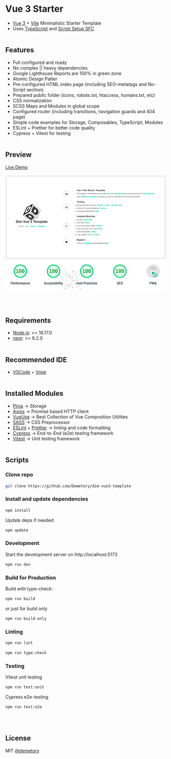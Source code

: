 # Vue 3 Starter

- [Vue 3](https://vuejs.org/) + [Vite](https://vitejs.dev/) Minimalistic Starter Template
- Uses [TypeScript](https://www.typescriptlang.org/) and [Script Setup SFC](https://vuejs.org/api/sfc-script-setup.html)
  <br/><br/>

## Features

- Full configured and ready
- No complex || heavy dependencies
- Google Lighthouse Reports are 100% in green zone
- Atomic Design Patter
- Pre-configured HTML index page (including SEO-metatags and No-Script section)
- Prepared public folder (icons, robots.txt, htaccess, humans.txt, etc)
- CSS normalization
- SCSS Maps and Modules in global scope
- Configured router (including transitions, navigation guards and 404 page)
- Simple code examples for Storage, Composables, TypeScript, Modules
- ESLint + Prettier for better code quality
- Cypress + Vitest for testing
  <br/><br/>

## Preview

[Live Demo](http://vue3-template.demetrey.ru/)
<br/>
<br/>
![image](/public/cover.jpg)
![image](/public/images/lighthouse.png)

<br/><br/>

## Requirements

- [Node.js](https://nodejs.org/en/): >= 16.17.0
- [npm](https://www.npmjs.com/): >= 9.2.0
  <br/><br/>

## Recommended IDE

- [VSCode](https://code.visualstudio.com/) + [Volar](https://marketplace.visualstudio.com/items?itemName=Vue.volar)
  <br/><br/>

## Installed Modules

- [Pinia](https://pinia.vuejs.org/) &rarr; Storage
- [Axios](https://axios-http.com/) &rarr; Promise based HTTP client
- [VueUse](https://vueuse.org/) &rarr; Best Collection of Vue Composition Utilities
- [SASS](https://sass-lang.com/) &rarr; CSS Preprocessor
- [ESLint](https://eslint.org/) + [Prettier](https://prettier.io/) &rarr; linting and code formatting
- [Cypress](https://www.cypress.io/) &rarr; End-to-End (e2e) testing framework
- [Vitest](https://vitest.dev/) &rarr; Unit testing framework
  <br/><br/>

## Scripts

### Clone repo

```bash
git clone https://github.com/Demetory/dim-vue3-template
```

### Install and update dependencies

```bash
npm install
```

Update deps if needed

```bash
npm update
```

### Development

Start the development server on http://localhost:5173

```bash
npm run dev
```

### Build for Production

Build with type-check:

```bash
npm run build
```

or just for build only

```bash
npm run build-only
```

### Linting

```bash
npm run lint
```

```bash
npm run type-check
```

### Testing

Vitest unit testing

```bash
npm run test:unit
```

Cypress e2e-testing

```bash
npm run test:e2e
```

<br/><br/>

## License

MIT [@demetory](https://demetrey.ru)
